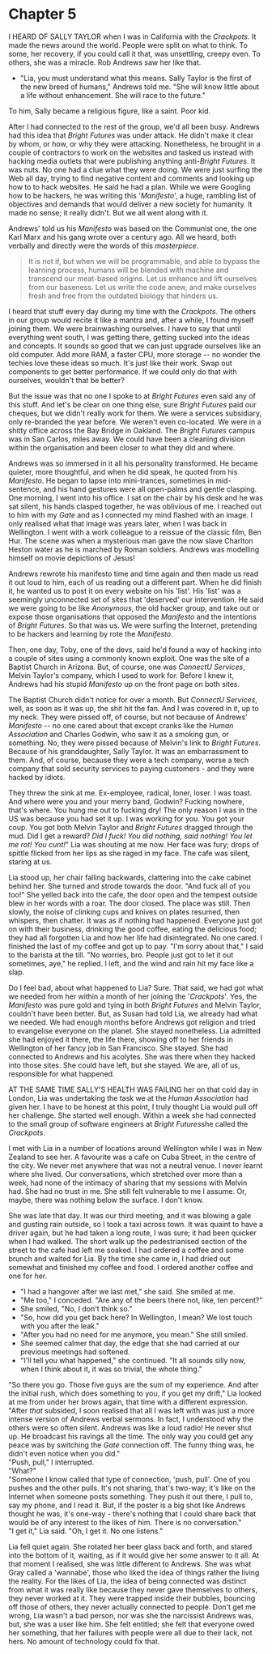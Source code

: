 
# Chapter 5
I HEARD OF SALLY TAYLOR when I was in California with the *Crackpots*. It made the news around the world. People were split on what to think. To some, her recovery, if you could call it that, was unsettling, creepy even. To others, she was a miracle. Rob Andrews saw her like that. 

- "Lia, you must understand what this means. Sally Taylor is the first of the new breed of humans," Andrews told me. "She will know little about a life without enhancement. She will race to the future." 

To him, Sally became a religious figure, like a saint. Poor kid.

After I had connected to the rest of the group, we'd all been busy. Andrews had this idea that *Bright Futures* was under attack. He didn't make it clear by whom, or how, or why they were attacking. Nonetheless, he brought in a couple of contractors to work on the websites and tasked us instead with hacking media outlets that were publishing anything anti-*Bright Futures*. It was nuts. No one had a clue what they were doing. We were just surfing the Web all day, trying to find negative content and comments and looking up how to to hack websites. He said he had a plan. While we were Googling how to be hackers, he was writing this '*Manifesto*', a huge, rambling list of objectives and demands that would deliver a new society for humanity. It made no sense; it really didn't. But we all went along with it.

Andrews' told us his *Manifesto* was based on the Communist one, the one Karl Marx and his gang wrote over a century ago. All we heard, both verbally and directly were the words of this *masterpiece*.   

>It is not if, but when we will be programmable, and able to bypass the learning process, humans will be blended with machine and transcend our meat-based origins. Let us enhance and lift ourselves from our baseness. Let us write the code anew, and make ourselves fresh and free from the outdated biology that hinders us. 

I heard that stuff every day during my time with the *Crackpots*. The others in our group would recite it like a mantra and, after a while, I found myself joining them. We were brainwashing ourselves. I have to say that until everything went south, I was getting there, getting sucked into the ideas and concepts. It sounds so good that we can just upgrade ourselves like an old computer. Add more RAM, a faster CPU, more storage -- no wonder the techies love these ideas so much. It's just like their work. Swap out components to get better performance. If we could only do that with ourselves, wouldn't that be better? 

But the issue was that no one I spoke to at *Bright Futures* even said any of this stuff. And let's be clear on one thing else, sure *Bright Futures* paid our cheques, but we didn't really work for them. We were a services subsidiary, only re-branded the year before. We weren't even co-located. We were in a shitty office across the Bay Bridge in Oakland. The *Bright Futures* campus was in San Carlos, miles away. We could have been a cleaning division within the organisation and been closer to what they did and where. 

Andrews was so immersed in it all his personality transformed. He became quieter, more thoughtful, and when he did speak, he quoted from his *Manifesto*. He began to lapse into mini-trances, sometimes in mid-sentence, and his hand gestures were all open-palms and gentle clasping. One morning, I went into his office. I sat on the chair by his desk and he was sat silent, his hands clasped together, he was oblivious of me. I reached out to him with my *Gate* and as I connected my mind flashed with an image. I only realised what that image was years later, when I was back in Wellington. I went with a work colleague to a reissue of the classic film, Ben Hur. The scene was when a mysterious man gave the now slave Charlton Heston water as he is marched by Roman soldiers. Andrews was modelling himself on movie depictions of Jesus!

Andrews rewrote his manifesto time and time again and then made us read it out loud to him, each of us reading out a different part. When he did finish it, he wanted us to post it on every website on his 'list'. His 'list' was a seemingly unconnected set of sites that 'deserved' our intervention. He said we were going to be like *Anonymous*, the old hacker group, and take out or expose those organisations that opposed the *Manifesto* and the intentions of *Bright Futures*. So that was us. We were surfing the Internet, pretending to be hackers and learning by rote the *Manifesto*.

Then, one day, Toby, one of the devs, said he'd found a way of hacking into a couple of sites using a commonly known exploit. One was the site of a Baptist Church in Arizona. But, of course, one was *ConnectU Services*, Melvin Taylor's company, which I used to work for. Before I knew it, Andrews had his stupid *Manifesto* up on the front page on both sites.

The Baptist Church didn't notice for over a month. But *ConnectU Services*, well, as soon as it was up, the shit hit the fan. And I was covered in it, up to my neck. They were pissed off, of course, but not because of Andrews' *Manifesto* -- no one cared about that except cranks like the *Human Association* and Charles Godwin, who saw it as a smoking gun, or something. No, they were pissed because of Melvin's link to *Bright Futures*. Because of his granddaughter, Sally Taylor. It was an embarrassment to them. And, of course, because they were a tech company, worse a tech company that sold security services to paying customers - and they were hacked by idiots. 

<!-- To here mickclarke138 - changes-->

They threw the sink at me. Ex-employee, radical, loner, loser. I was toast. And where were you and your merry band, Godwin? Fucking nowhere, that's where. You hung me out to fucking dry! The only reason I was in the US was because you had set it up. I was working for you. You got your coup. You got both Melvin Taylor and *Bright Futures* dragged through the mud. Did I get a reward? *Did I fuck! You did nothing, said nothing! You let me rot! You cunt!*" Lia was shouting at me now. Her face was fury; drops of spittle flicked from her lips as she raged in my face. The cafe was silent, staring at us.

Lia stood up, her chair falling backwards, clattering into the cake cabinet behind her. She turned and strode towards the door. "And fuck all of you too!" She yelled back into the cafe, the door open and the tempest outside blew in her words with a roar. The door closed. The place was still. Then slowly, the noise of clinking cups and knives on plates resumed, then whispers, then chatter. It was as if nothing had happened. Everyone just got on with their business, drinking the good coffee, eating the delicious food; they had all forgotten Lia and how her life had disintegrated. No one cared. I finished the last of my coffee and got up to pay. "I'm sorry about that," I said to the barista at the till. "No worries, bro. People just got to let it out sometimes, aye," he replied. I left, and the wind and rain hit my face like a slap.

Do I feel bad, about what happened to Lia? Sure. That said, we had got what we needed from her within a month of her joining the '*Crackpots*'. Yes, the *Manifesto* was pure gold and tying in both *Bright Futures* and Melvin Taylor, couldn't have been better. But, as Susan had told Lia, we already had what we needed. We had enough months before Andrews got religion and tried to evangelise everyone on the planet. She stayed nonetheless. Lia admitted she had enjoyed it there, the life there, showing off to her friends in Wellington of her fancy job in San Francisco. She stayed. She had connected to Andrews and his acolytes. She was there when they hacked into those sites. She could have left, but she stayed. We are, all of us, responsible for what happened.


<!-- Clipped out from various locations -->

AT THE SAME TIME SALLY'S HEALTH WAS FAILING her on that cold day in London, Lia was undertaking the task we at the *Human Association* had given her. I have to be honest at this point, I truly thought Lia would pull off her challenge. She started well enough. Within a week she had connected to the small group of software engineers at *Bright Futures*she called the *Crackpots*.

I met with Lia in a number of locations around Wellington while I was in New Zealand to see her. A favourite was a cafe on Cuba Street, in the centre of the city. We never met anywhere that was not a neutral venue. I never learnt where she lived. Our conversations, which stretched over more than a week, had none of the intimacy of sharing that my sessions with Melvin had. She had no trust in me. She still felt vulnerable to me I assume. Or, maybe, there was nothing below the surface. I don't know. 

She was late that day. It was our third meeting, and it was blowing a gale and gusting rain outside, so I took a taxi across town. It was quaint to have a driver again, but he had taken a long route, I was sure; it had been quicker when I had walked. The short walk up the pedestrianised section of the street to the cafe had left me soaked. I had ordered a coffee and some brunch and waited for Lia. By the time she came in, I had dried out somewhat and finished my coffee and food. I ordered another coffee and one for her. 

- "I had a hangover after we last met," she said. She smiled at me. 
- "Me too," I conceded. "Are any of the beers there not, like, ten percent?" 
- She smiled, "No, I don't think so."
- "So, how did you get back here? In Wellington, I mean? We lost touch with you after the leak." 
- "After you had no need for me anymore, you mean." She still smiled. 
- She seemed calmer that day, the edge that she had carried at our previous meetings had softened. 
- "I'll tell you what happened," she continued. "It all sounds silly now, when I think about it, it was so trivial, the whole thing."

<!-- Moved from Chapter 2 - not sure what to do with it... -->

"So there you go. Those five guys are the sum of my experience. And after the initial rush, which does something to you, if you get my drift," Lia looked at me from under her brows again, that time with a different expression. "After *that* subsided, I soon realised that all I was left with was just a more intense version of Andrews verbal sermons. In fact, I understood why the others were so often silent. Andrews was like a loud radio! He never shut up. He broadcast his ravings all the time. The only way you could get any peace was by switching the *Gate* connection off. The funny thing was, he didn't even notice when you did."  
    "Push, pull," I interrupted.  
    "What?"  
    "Someone I know called that type of connection, 'push, pull'. One of you pushes and the other pulls. It's not sharing, that's two-way; it's like on the Internet when someone posts something. They push it out there, I pull to, say my phone, and I read it. But, if the poster is a big shot like Andrews thought he was, it's one-way - there's nothing that I could share back that would be of any interest to the likes of him. There is no conversation."  
    "I get it," Lia said. "Oh, I get it. No one listens."

Lia fell quiet again. She rotated her beer glass back and forth, and stared into the bottom of it, waiting, as if it would give her some answer to it all. At that moment I realised, she was little different to Andrews. She was what Gray called a 'wannabe', those who liked the idea of things rather the living the reality. For the likes of Lia, the idea of being connected was distinct from what it was really like because they never gave themselves to others, they never worked at it. They were trapped inside their bubbles, bouncing off those of others, they never actually connected to people. Don't get me wrong, Lia wasn't a bad person, nor was she the narcissist Andrews was, but, she was a user like him. She felt entitled; she felt that everyone owed her something, that her failures with people were all due to their lack, not hers. No amount of technology could fix that.